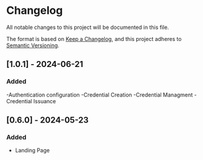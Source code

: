 # Changelog
All notable changes to this project will be documented in this file.

The format is based on [Keep a Changelog](https://keepachangelog.com/en/1.0.0/),
and this project adheres to [Semantic Versioning](https://semver.org/spec/v2.0.0.html).

## [1.0.1] - 2024-06-21
### Added

-Authentication configuration
-Credential Creation
-Credential Managment
-Credential Issuance

## [0.6.0] - 2024-05-23

### Added
- Landing Page
